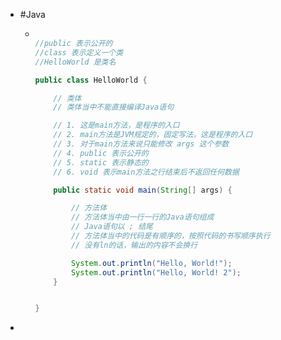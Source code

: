 - #Java
	- ```java
	  
	  //public 表示公开的
	  //class 表示定义一个类
	  //HelloWorld 是类名
	  
	  public class HelloWorld {
	  
	      // 类体
	      // 类体当中不能直接编译Java语句
	  
	      // 1. 这是main方法，是程序的入口
	      // 2. main方法是JVM规定的，固定写法，这是程序的入口
	      // 3. 对于main方法来说只能修改 args 这个参数
	      // 4. public 表示公开的
	      // 5. static 表示静态的
	      // 6. void 表示main方法之行结束后不返回任何数据
	  
	      public static void main(String[] args) {
	  
	          // 方法体
	          // 方法体当中由一行一行的Java语句组成
	          // Java语句以 ; 结尾
	          // 方法体当中的代码是有顺序的，按照代码的书写顺序执行
	          // 没有ln的话，输出的内容不会换行
	  
	          System.out.println("Hello, World!");
	          System.out.println("Hello, World! 2");
	      }
	  
	  
	  } 
	  ```
-